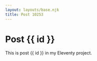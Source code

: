 ```yaml
---
layout: layouts/base.njk
title: Post 10253
---
```


# Post {{ id }}

This is post {{ id }} in my Eleventy project.
